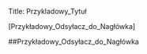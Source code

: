 Title:  Przykladowy_Tytuł




[Przykładowy_Odsyłacz_do_Nagłówka]


##Przykładowy_Odsyłacz_do_Nagłówka
